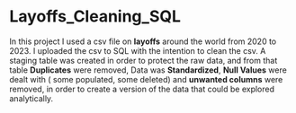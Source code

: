 # Layoffs_Cleaning_SQL
In this project I used a csv file on **layoffs** around the world from 2020 to 2023. I uploaded the csv to SQL with the intention to clean the csv.
A staging table was created in order to protect the raw data, and from that table **Duplicates** were removed, Data was **Standardized**, **Null Values** were dealt with ( some populated, some deleted) and **unwanted columns** were removed, in order to create a version of the data that could be explored analytically.
